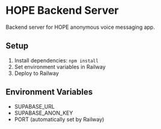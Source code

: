 # HOPE Backend Server

Backend server for HOPE anonymous voice messaging app.

## Setup
1. Install dependencies: `npm install`
2. Set environment variables in Railway
3. Deploy to Railway

## Environment Variables
- SUPABASE_URL
- SUPABASE_ANON_KEY
- PORT (automatically set by Railway)
